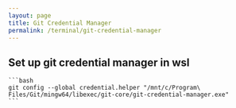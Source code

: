 ```yaml
---
layout: page
title: Git Credential Manager
permalink: /terminal/git-credential-manager
---
```


## Set up git credential manager in wsl
    ```bash
    git config --global credential.helper "/mnt/c/Program\ Files/Git/mingw64/libexec/git-core/git-credential-manager.exe"
    ```
